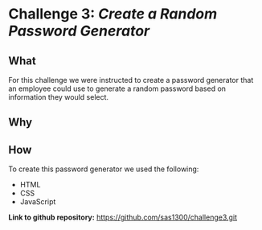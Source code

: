 # Challenge 3:  *Create a Random Password Generator*

## What
For this challenge we were instructed to create a password generator that an employee could use to generate a random password based on information they would select.  

## Why

## How
To create this password generator we used the following:

* HTML
* CSS
* JavaScript






**Link to github repository:**  https://github.com/sas1300/challenge3.git 